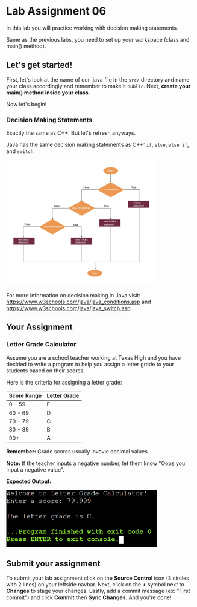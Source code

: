 # Lab Assignment 06

In this lab you will practice working with decision making statements.

Same as the previous labs, you need to set up your workspace (class and main() method).

## Let's get started!

First, let's look at the name of our .java file in the `src/` directory and name your class accordingly and remember to make it `public`. Next, **create your main() method inside your class**.

Now let's begin!

### Decision Making Statements

Exactly the same as C++. But let's refresh anyways. 

Java has the same decision making statements as C++: `if`, `else`, `else if`, and `switch`.

<img src="img/decision-making.jpeg" width="400px">

For more information on decision making in Java visit: https://www.w3schools.com/java/java_conditions.asp  and https://www.w3schools.com/java/java_switch.asp

## Your Assignment

### Letter Grade Calculator

Assume you are a school teacher working at Texas High and you have decided to write a program to help you assign a letter grade to your students based on their scores.

Here is the criteria for assigning a letter grade:

| Score Range | Letter Grade |
| ---- | ---- |
| 0 - 59 | F |
| 60 - 69 | D |
| 70 - 79 | C |
| 80 - 89 | B |
| 90+ | A |

**Remember:** Grade scores usually invovle decimal values.

**Note:** If the teacher inputs a negative number, let them know "Oops you input a negative value".

**Expected Output:**

<img src="img/lab6-expected.png" width="400px">

## Submit your assignment

To submit your lab assignment click on the **Source Control** icon (3 circles with 2 lines) on your leftside navbar. Next, click on the **+** symbol next to **Changes** to stage your changes. Lastly, add a commit message (ex: "First commit") and click **Commit** then **Sync Changes**. And you're done!